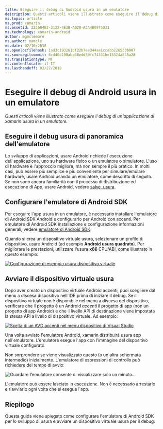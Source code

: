 ```yaml
---
title: Eseguire il debug di Android usura in un emulatore
description: Questi articoli viene illustrato come eseguire il debug di un'applicazione di xamarin usura in un emulatore.
ms.topic: article
ms.prod: xamarin
ms.assetid: 225684B2-3122-4E3B-A028-A3A400976D31
ms.technology: xamarin-android
author: mgmclemore
ms.author: mamcle
ms.date: 02/16/2018
ms.openlocfilehash: 1ad3c193261bf22b7ee344aa1ccabb226533b907
ms.sourcegitcommit: 6cd40d190abe38edd50fc74331be15324a845a28
ms.translationtype: MT
ms.contentlocale: it-IT
ms.lasthandoff: 02/27/2018
---
```

# <a name="debug-android-wear-on-an-emulator"></a>Eseguire il debug di Android usura in un emulatore

_Questi articoli viene illustrato come eseguire il debug di un'applicazione di xamarin usura in un emulatore._

## <a name="debug-wear-on-emulator-overview"></a>Eseguire il debug usura di panoramica dell'emulatore

Lo sviluppo di applicazioni, usare Android richiede l'esecuzione dell'applicazione, uno su hardware fisico o un emulatore o simulatore. L'uso di hardware è l'approccio migliore, ma non sempre il più pratico. In molti casi, può essere più semplice e più conveniente per simulare/emulare hardware, usare Android usando un emulatore, come descritto di seguito. Se non sono ancora familiarità con il processo di distribuzione ed esecuzione di App, usare Android, vedere [salve, usura](~/android/wear/get-started/hello-wear.md).

## <a name="configure-the-android-sdk-emulator"></a>Configurare l'emulatore di Android SDK

Per eseguire l'app usura in un emulatore, è necessario installare l'emulatore di Android SDK Android e configurarlo per Android con accenti. Per emulatore di Android SDK installazione e configurazione informazioni generali, vedere [emulatore di Android SDK](~/android/deploy-test/debugging/android-sdk-emulator/index.md).

Quando si crea un dispositivo virtuale usura, selezionare un profilo di dispositivo, usare Android (ad esempio **Android usura quadrato**). Per migliorare le prestazioni, utilizzare l'usura **x86** CPU/ABI, come illustrato in questo esempio:

[![Configurazione di esempio usura dispositivo virtuale](debug-on-emulator-images/01-wear-avd-example-sml.png)](debug-on-emulator-images/01-wear-avd-example.png)


## <a name="launch-the-wear-virtual-device"></a>Avviare il dispositivo virtuale usura 

Dopo aver creato un dispositivo virtuale Android accenti, puoi scegliere dal menu a discesa dispositivo nell'IDE prima di iniziare il debug. Se il dispositivo virtuale non è disponibile nel menu a discesa del dispositivo, verificare che il progetto è un Android *accenti* il progetto di app (non un progetto di app Android) e che il livello API di destinazione viene impostata la stessa API a livello di dispositivo virtuale. Ad esempio:

[ ![Scelta di un AVD accenti nel menu dispositivo di Visual Studio](debug-on-emulator-images/vs/choose-wear-sim.png)](debug-on-emulator-images/vs/choose-wear-sim.png)

Una volta avviato l'emulatore Android, xamarin distribuirà usura app nell'emulatore. L'emulatore esegue l'app con l'immagine del dispositivo virtuale configurato.

Non sorprendere se viene visualizzato questo (o un'altra schermata intermedio) inizialmente. L'emulatore di espressioni di controllo può richiedere del tempo di avvio: 

![Guardare l'emulatore consente di visualizzare solo un minuto...](debug-on-emulator-images/please-wait.png)

L'emulatore può essere lasciato in esecuzione. Non è necessario arrestarlo e riavviarlo ogni volta che si esegue l'app.

 
## <a name="summary"></a>Riepilogo
 
Questa guida viene spiegato come configurare l'emulatore di Android SDK per lo sviluppo di usura e avviare un dispositivo virtuale usura per il debug.
